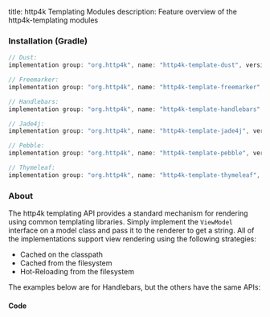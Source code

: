 title: http4k Templating Modules
description: Feature overview of the http4k-templating modules

### Installation (Gradle)

```groovy
// Dust: 
implementation group: "org.http4k", name: "http4k-template-dust", version: "4.9.0.2"

// Freemarker: 
implementation group: "org.http4k", name: "http4k-template-freemarker", version: "4.9.0.2"

// Handlebars: 
implementation group: "org.http4k", name: "http4k-template-handlebars", version: "4.9.0.2"

// Jade4j: 
implementation group: "org.http4k", name: "http4k-template-jade4j", version: "4.9.0.2"

// Pebble: 
implementation group: "org.http4k", name: "http4k-template-pebble", version: "4.9.0.2"

// Thymeleaf: 
implementation group: "org.http4k", name: "http4k-template-thymeleaf", version: "4.9.0.2"
```

### About
The http4k templating API provides a standard mechanism for rendering using common templating libraries. Simply implement the `ViewModel` interface on a model class and pass it to the renderer to get a string. All of the implementations support view rendering using the following strategies:

* Cached on the classpath
* Cached from the filesystem
* Hot-Reloading from the filesystem

The examples below are for Handlebars, but the others have the same APIs:

#### Code  [<img class="octocat"/>](https://github.com/http4k/http4k/blob/master/src/docs/guide/modules/templating/example.kt)

<script src="https://gist-it.appspot.com/https://github.com/http4k/http4k/blob/master/src/docs/guide/modules/templating/example.kt"></script>

[http4k]: https://http4k.org
